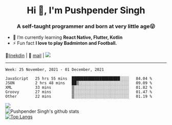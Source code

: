 <h1 align="center">Hi 👋, I'm Pushpender Singh</h1>
<h3 align="center">A self-taught programmer and born at very little age😜</h3>

- 🌱 I’m currently learning **React Native, Flutter, Kotlin**
- ⚡ Fun fact **I love to play Badminton and Football.**

👔[linekdin](https://www.linkedin.com/in/pushpender-singh-240061202/) | 📧 [mail](mailto:pushpendersingh@p2devs.com) | ![](https://komarev.com/ghpvc/?username=pushpender-singh-ap&color=blue)


---

<!--START_SECTION:waka-->
```text
Week: 25 November, 2021 - 01 December, 2021

JavaScript   25 hrs 55 mins  █████████████████████░░░░   84.04 % 
JSON         2 hrs 48 mins   ██▒░░░░░░░░░░░░░░░░░░░░░░   09.09 % 
XML          33 mins         ▒░░░░░░░░░░░░░░░░░░░░░░░░   01.82 % 
Groovy       27 mins         ▒░░░░░░░░░░░░░░░░░░░░░░░░   01.47 % 
Other        22 mins         ▒░░░░░░░░░░░░░░░░░░░░░░░░   01.19 % 
```
<!--END_SECTION:waka-->

<img align="left" src="https://github-readme-streak-stats.herokuapp.com/?user=pushpender-singh-ap&theme=dark" /></br>
![Pushpender Singh's github stats](https://github-readme-stats.vercel.app/api?username=pushpender-singh-ap&show_icons=true&theme=radical&count_private=true)</br>
[![Top Langs](https://github-readme-stats.vercel.app/api/top-langs/?username=pushpender-singh-ap&theme=radical)](https://github.com/pushpender-singh-ap/github-readme-stats)
